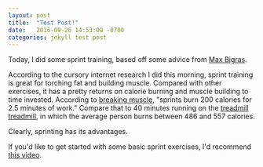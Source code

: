 ```yaml
---
layout: post
title:  "Test Post!"
date:   2016-09-26 14:53:08 -0700
categories: jekyll test post
---
```

Today, I did some sprint training, based off some advice from [Max Bigras][max-bigras]. 

According to the cursory internet research I did this morning, sprint training is great for torching fat and building muscle. Compared with other exercises, it has a pretty returns on calorie burning and muscle building to time invested. According to [breaking muscle][breaking-muscle], "sprints burn 200 calories for 2.5 minutes of work." Compare that to 40 minutes running on the [treadmill] [treadmill], in which the average person burns between 486 and 557 calories. 

Clearly, sprinting has its advantages. 

If you'd like to get started with some basic sprint exercises, I'd recommend [this video][this-video].

[max-bigras]: https://github.com/mbigras
[breaking-muscle]: https://breakingmuscle.com/strength-conditioning/science-says-sprints-burn-200-calories-for-25-minutes-work
[treadmill]: http://www.livestrong.com/article/514587-can-you-lose-weght-working-out-40-minutes-on-the-treadmill/
[this-video]: https://www.youtube.com/watch?v=AvqZvnFr630